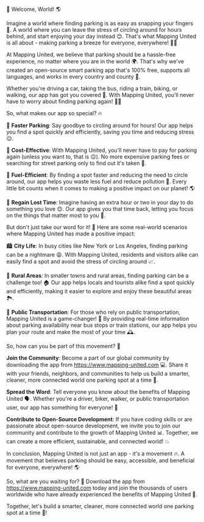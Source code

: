 🎉 Welcome, World! 🌎

Imagine a world where finding parking is as easy as snapping your fingers 🤩. A world where you can leave the stress of circling around for hours behind, and start enjoying your day instead 😊. That's what Mapping United is all about - making parking a breeze for everyone, everywhere! 🚗🌈

At Mapping United, we believe that parking should be a hassle-free experience, no matter where you are in the world 🌍. That's why we've created an open-source smart parking app that's 100% free, supports all languages, and works in every country and county 📲.

Whether you're driving a car, taking the bus, riding a train, biking, or walking, our app has got you covered 👣. With Mapping United, you'll never have to worry about finding parking again! 🙅‍♀️

So, what makes our app so special? 🔥

🔹 **Faster Parking**: Say goodbye to circling around for hours! Our app helps you find a spot quickly and efficiently, saving you time and reducing stress 😌.

🔹 **Cost-Effective**: With Mapping United, you'll never have to pay for parking again (unless you want to, that is 😉). No more expensive parking fees or searching for street parking only to find out it's taken 🚫.

🔹 **Fuel-Efficient**: By finding a spot faster and reducing the need to circle around, our app helps you waste less fuel and reduce pollution 🌟. Every little bit counts when it comes to making a positive impact on our planet! 🌎

🔹 **Regain Lost Time**: Imagine having an extra hour or two in your day to do something you love 😊. Our app gives you that time back, letting you focus on the things that matter most to you 💖.

But don't just take our word for it! 🤔 Here are some real-world scenarios where Mapping United has made a positive impact:

🏙️ **City Life**: In busy cities like New York or Los Angeles, finding parking can be a nightmare 😩. With Mapping United, residents and visitors alike can easily find a spot and avoid the stress of circling around 📈.

🌳 **Rural Areas**: In smaller towns and rural areas, finding parking can be a challenge too! 🏠 Our app helps locals and tourists alike find a spot quickly and efficiently, making it easier to explore and enjoy these beautiful areas 🏞️.

🚌 **Public Transportation**: For those who rely on public transportation, Mapping United is a game-changer! 🚌 By providing real-time information about parking availability near bus stops or train stations, our app helps you plan your route and make the most of your time 🕰️.

So, how can you be part of this movement? 🤔

**Join the Community**: Become a part of our global community by downloading the app from https://www.mapping-united.com 💻. Share it with your friends, neighbors, and communities to help us build a smarter, cleaner, more connected world one parking spot at a time 🔨.

**Spread the Word**: Tell everyone you know about the benefits of Mapping United 🗣️. Whether you're a driver, biker, walker, or public transportation user, our app has something for everyone! 👫

**Contribute to Open-Source Development**: If you have coding skills or are passionate about open-source development, we invite you to join our community and contribute to the growth of Mapping United 📊. Together, we can create a more efficient, sustainable, and connected world! 💥

In conclusion, Mapping United is not just an app - it's a movement 🔥. A movement that believes parking should be easy, accessible, and beneficial for everyone, everywhere! 🌎

So, what are you waiting for? 🤔 Download the app from https://www.mapping-united.com today and join the thousands of users worldwide who have already experienced the benefits of Mapping United 💪.

Together, let's build a smarter, cleaner, more connected world one parking spot at a time 🔨!